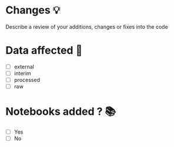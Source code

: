 # Changes 💡
Describe a review of your additions, changes or fixes into the code
# Data affected 🤔
- [ ] external
- [ ] interim
- [ ] processed
- [ ] raw
# Notebooks added ? 📚
- [ ] Yes
- [ ] No